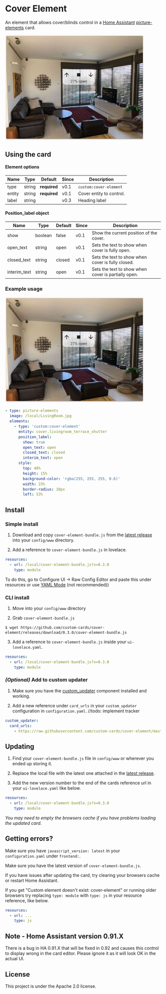 # Cover Element

An element that allows cover/blinds control in a [Home Assistant](https://github.com/home-assistant/home-assistant) [picture-elements](https://www.home-assistant.io/lovelace/picture-elements/) card.

<img src="https://github.com/custom-cards/cover-element/blob/master/docs/Cover-main.JPG?raw=true" width="450">

## Using the card

#### Element options
| Name | Type | Default | Since | Description |
|------|------|---------|-------|-------------|
| type | string | **required** | v0.1 | `custom:cover-element`
| entity | string | **required** | v0.1 | Cover entity to control.
| label | string |  | v0.3 | Heading label


#### Position_label object
| Name | Type | Default | Since | Description |
|------|------|---------|-------|-------------|
| show | boolean | false | v0.1 | Show the current position of the cover.
| open_text | string | open | v0.1 | Sets the text to show when cover is fully open.
| closed_text | string | closed | v0.1 | Sets the text to show when cover is fully closed.
| interim_text | string | open | v0.1 | Sets the text to show when cover is partially open.

### Example usage

<img src="https://github.com/custom-cards/cover-element/blob/master/docs/Cover-main.JPG?raw=true" width="450">

```yaml
- type: picture-elements
  image: /local/LivingRoom.jpg
  elements:
    - type: 'custom:cover-element'
      entity: cover.livingroom_terrace_shutter
      position_label:
        show: true
        open_text: open
        closed_text: closed
        interim_text: open
      style:
        top: 40%
        height: 15%
        background-color: 'rgba(255, 255, 255, 0.6)'
        width: 23%
        border-radius: 10px
        left: 53%
```

## Install

### Simple install

1. Download and copy `cover-element-bundle.js` from the [latest release](https://github.com/custom-cards/cover-element/releases/latest) into your `config/www` directory.

2. Add a reference to `cover-element-bundle.js` in lovelace.

  ```yaml
  resources:
    - url: /local/cover-element-bundle.js?v=0.3.0
      type: module
  ```
To do this, go to Configure UI -> Raw Config Editor and paste this under resources or use [YAML Mode](https://www.home-assistant.io/lovelace/yaml-mode/) (not recommended))

### CLI install

1. Move into your `config/www` directory

2. Grab `cover-element-bundle.js`

  ```console
  $ wget https://github.com/custom-cards/cover-element/releases/download/0.3.0/cover-element-bundle.js
  ```

3. Add a reference to `cover-element-bundle.js` inside your `ui-lovelace.yaml`.

  ```yaml
  resources:
    - url: /local/cover-element-bundle.js?v=0.3.0
      type: module
  ```

### *(Optional)* Add to custom updater

1. Make sure you have the [custom_updater](https://github.com/custom-components/custom_updater) component installed and working.

2. Add a new reference under `card_urls` in your `custom_updater` configuration in `configuration.yaml`.
//todo: implement tracker
  ```yaml
  custom_updater:
    card_urls:
      - https://raw.githubusercontent.com/custom-cards/cover-element/master/tracker.json
  ```

## Updating
1. Find your `cover-element-bundle.js` file in `config/www` or wherever you ended up storing it.

2. Replace the local file with the latest one attached in the [latest release](https://github.com/custom-cards/cover-element/releases/latest).

3. Add the new version number to the end of the cards reference url in your `ui-lovelace.yaml` like below.

  ```yaml
  resources:
    - url: /local/cover-element-bundle.js?v=0.3.0
      type: module
  ```

*You may need to empty the browsers cache if you have problems loading the updated card.*

## Getting errors?
Make sure you have `javascript_version: latest` in your `configuration.yaml` under `frontend:`.

Make sure you have the latest version of `cover-element-bundle.js`.

If you have issues after updating the card, try clearing your browsers cache or restart Home Assistant.

If you get "Custom element doesn't exist: cover-element" or running older browsers try replacing `type: module` with `type: js` in your resource reference, like below.

```yaml
resources:
  - url: ...
    type: js
```

## Note - Home Assistant version 0.91.X
There is a bug in HA 0.91.X that will be fixed in 0.92 and causes this control to display wrong in the card editor. Please ignore it as it will look OK in the actual UI.

## License
This project is under the Apache 2.0 license.
